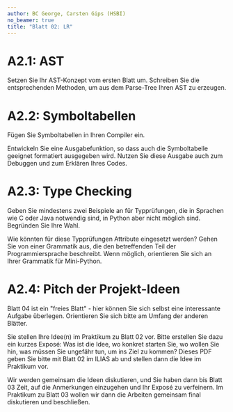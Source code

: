 ```yaml
---
author: BC George, Carsten Gips (HSBI)
no_beamer: true
title: "Blatt 02: LR"
---
```


# A2.1: AST

Setzen Sie Ihr AST-Konzept vom ersten Blatt um. Schreiben Sie die entsprechenden
Methoden, um aus dem Parse-Tree Ihren AST zu erzeugen.

# A2.2: Symboltabellen

Fügen Sie Symboltabellen in Ihren Compiler ein.

Entwickeln Sie eine Ausgabefunktion, so dass auch die Symboltabelle geeignet
formatiert ausgegeben wird. Nutzen Sie diese Ausgabe auch zum Debuggen und zum
Erklären Ihres Codes.

# A2.3: Type Checking

Geben Sie mindestens zwei Beispiele an für Typprüfungen, die in Sprachen wie C oder
Java notwendig sind, in Python aber nicht möglich sind. Begründen Sie Ihre Wahl.

Wie könnten für diese Typprüfungen Attribute eingesetzt werden? Gehen Sie von einer
Grammatik aus, die den betreffenden Teil der Programmiersprache beschreibt. Wenn
möglich, orientieren Sie sich an Ihrer Grammatik für Mini-Python.

# A2.4: Pitch der Projekt-Ideen

Blatt 04 ist ein "freies Blatt" - hier können Sie sich selbst eine interessante
Aufgabe überlegen. Orientieren Sie sich bitte am Umfang der anderen Blätter.

Sie stellen Ihre Idee(n) im Praktikum zu Blatt 02 vor. Bitte erstellen Sie dazu ein
kurzes Exposé: Was ist die Idee, wo konkret starten Sie, wo wollen Sie hin, was
müssen Sie ungefähr tun, um ins Ziel zu kommen? Dieses PDF geben Sie bitte mit Blatt
02 im ILIAS ab und stellen dann die Idee im Praktikum vor.

Wir werden gemeinsam die Ideen diskutieren, und Sie haben dann bis Blatt 03 Zeit,
auf die Anmerkungen einzugehen und Ihr Exposé zu verfeinern. Im Praktikum zu Blatt
03 wollen wir dann die Arbeiten gemeinsam final diskutieren und beschließen.
